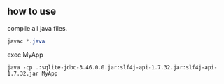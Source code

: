 ## how to use
compile all java files.

```java
javac *.java
```

exec MyApp
```
java -cp .:sqlite-jdbc-3.46.0.0.jar:slf4j-api-1.7.32.jar:slf4j-api-1.7.32.jar MyApp
```